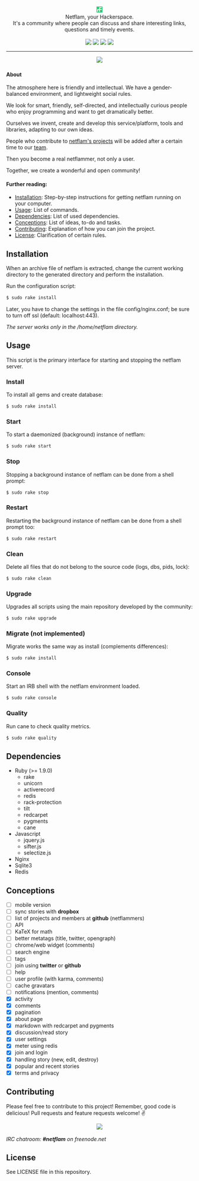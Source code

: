 <p align="center">
  <img src="https://raw.githubusercontent.com/netflam/netflam/master/public/assets/images/shortcuts/16.png" alt="netflam" />
  <br />
  Netflam, your Hackerspace. <br /> It's a community where people can discuss and share interesting links, questions and timely events.
  <br /><br />
  <a href="https://travis-ci.org/netflam/netflam"><img src="https://img.shields.io/travis/netflam/netflam.svg" /></a>
  <a href="https://github.com/netflam/netflam/releases"><img src="https://img.shields.io/github/release/netflam/netflam.svg" /></a>
  <a href="https://github.com/netflam/netflam/issues"><img src="https://img.shields.io/github/issues/netflam/netflam.svg" /></a>
  <a href="https://netflam.com/"><img src="https://img.shields.io/badge/url-netflam.com-brightgreen.svg" /></a>
</p>

---

<div align="center">
  <img src="https://dl.dropboxusercontent.com/u/103345209/Screenshots/Screenshot%202014-09-14%2018.22.57.png"/>
</div>

#### About

The atmosphere here is friendly and intellectual. We have a gender-balanced environment, and lightweight social rules.

We look for smart, friendly, self-directed, and intellectually curious people who enjoy programming and want to get dramatically better.

Ourselves we invent, create and develop this service/platform, tools and libraries, adapting to our own ideas.

People who contribute to [netflam's projects](https://github.com/netflam) will be added after a certain time to our [team](https://github.com/orgs/netflam/people).

Then you become a real netflammer, not only a user.

Together, we create a wonderful and open community!

#### Further reading:

- [Installation](#installation): Step-by-step instructions for getting netflam running on your computer.
- [Usage](#usage): List of commands.
- [Dependencies](#dependencies): List of used dependencies.
- [Conceptions](#conceptions): List of ideas, to-do and tasks.
- [Contributing](#contributing): Explanation of how you can join the project.
- [License](#license): Clarification of certain rules.

## Installation

When an archive file of netflam is extracted, change the current working directory to the generated directory and perform the installation.

Run the configuration script:

```bash
$ sudo rake install
```

Later, you have to change the settings in the file config/nginx.conf; be sure to turn off ssl (default: localhost:443).

_The server works only in the /home/netflam directory._

## Usage

This script is the primary interface for starting and stopping the netflam server.

### Install

To install all gems and create database:

```bash
$ sudo rake install
```

### Start

To start a daemonized (background) instance of netflam:

```bash
$ sudo rake start
```

### Stop

Stopping a background instance of netflam can be done from a shell prompt:

```bash
$ sudo rake stop
```

### Restart

Restarting the background instance of netflam can be done from a shell prompt too:

```bash
$ sudo rake restart
```

### Clean

Delete all files that do not belong to the source code (logs, dbs, pids, lock):

```bash
$ sudo rake clean
```

### Upgrade

Upgrades all scripts using the main repository developed by the community:

```bash
$ sudo rake upgrade
```

### Migrate (not implemented)

Migrate works the same way as install (complements differences):

```bash
$ sudo rake install
```

### Console

Start an IRB shell with the netflam environment loaded.

```bash
$ sudo rake console
```

### Quality

Run cane to check quality metrics.

```bash
$ sudo rake quality
```

## Dependencies

- Ruby (>= 1.9.0)
  * rake
  * unicorn
  * activerecord
  * redis
  * rack-protection
  * tilt
  * redcarpet
  * pygments
  * cane
- Javascript
  * jquery.js
  * sifter.js
  * selectize.js
- Nginx
- Sqlite3
- Redis

## Conceptions

- [ ] mobile version
- [ ] sync stories with **dropbox**
- [ ] list of projects and members at **github** (netflammers)
- [ ] API
- [ ] KaTeX for math
- [ ] better metatags (title, twitter, opengraph)
- [ ] chrome/web widget (comments)
- [ ] search engine
- [ ] tags
- [ ] join using **twitter** or **github**
- [ ] help
- [ ] user profile (with karma, comments)
- [ ] cache gravatars
- [ ] notifications (mention, comments)
- [x] activity
- [x] comments
- [x] pagination
- [x] about page
- [x] markdown with redcarpet and pygments
- [x] discussion/read story
- [x] user settings
- [x] meter using redis
- [x] join and login
- [x] handling story (new, edit, destroy)
- [x] popular and recent stories
- [x] terms and privacy

## Contributing

Please feel free to contribute to this project! Remember, good code is delicious! Pull requests and feature requests welcome! :v:

<div align="center">
  <img src="https://pbs.twimg.com/media/BuTj9ULCAAEd4G7.jpg:large"/>
</div>

_IRC chatroom: **#netflam** on freenode.net_

## License

See LICENSE file in this repository.
